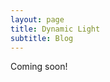 ```yaml
---
layout: page
title: Dynamic Light
subtitle: Blog
---
```


Coming soon!
<!---
<div class="posts-list">
  <article class="post-preview">
    <a href="/2019-08-07-Elon-Musk/">
	  <h2 class="post-title">Elon Musk and Neuralink</h2>
	  <h3 class="post-subtitle">
	    Brain-Machine Interfaces
	  </h3>	    
    </a>
    <p class="post-meta">
      Posted on August 7, 2019
    </p>
    <div class="post-entry">
      Elon Musk has been in the press lately for the work his company <a href="https://www.neuralink.com"> Neuralink</a> is doing to accelerate the development of brain-machine interfaces (BMIs). BMIs use imaging technology to decode mental and emotional brain states...
	  <a href="/2019-08-07-Elon-Musk/" class="post-read-more">Read More</a>
    </div>
  
   </article>
   
   --!>
